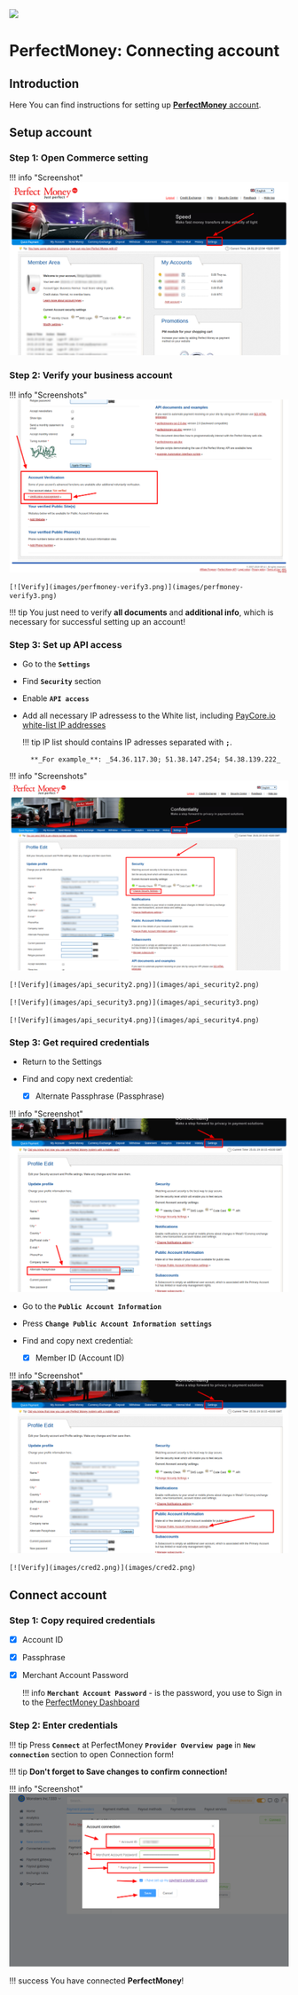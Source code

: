 <img src="https://static.openfintech.io/payment_providers/perfectmoney/logo.png?w=400" width="400px">

# PerfectMoney: Connecting account

## Introduction

Here You can find  instructions for setting up <a href="https://perfectmoney.is/login.html" target="_blank" rel="noopener"> **PerfectMoney** account</a>.

## Setup account




### Step 1: Open Commerce setting

!!! info "Screenshot"
    [![Verify](images/perfmoney-verify1.png)](images/perfmoney-verify1.png)

### Step 2: Verify your business account

!!! info "Screenshots"
    [![Verify](images/perfmoney-verify2.png)](images/perfmoney-verify2.png)

    [![Verify](images/perfmoney-verify3.png)](images/perfmoney-verify3.png)

!!! tip
    You just need to verify **all documents** and **additional info**, which is necessary for successful setting up an account!

### Step 3: Set up API access

- Go to the **```Settings```**
- Find **```Security```**  section
- Enable **```API access```**
- Add all necessary IP adressess to the White list, including  [PayСore.io white-list IP addresses](/ips/#white-list-ip-addresses)
    
    !!! tip
        IP list should contains IP adresses separated with **```;```**.

        **_For example_**: _54.36.117.30; 51.38.147.254; 54.38.139.222_

!!! info "Screenshots"
    [![Verify](images/api_security1.png)](images/api_security1.png)

    [![Verify](images/api_security2.png)](images/api_security2.png)

    [![Verify](images/api_security3.png)](images/api_security3.png)

    [![Verify](images/api_security4.png)](images/api_security4.png)

### Step 3: Get required credentials

- Return to the Settings

- Find and copy next credential:

    - [x] Alternate Passphrase (Passphrase)

!!! info "Screenshot"
    [![Verify](images/cred3.png)](images/cred3.png)

- Go to the **```Public Account Information```**

- Press **```Change Public Account Information settings```**

- Find and copy next credential:

    - [x] Member ID (Account ID)

!!! info "Screenshot"
    [![Verify](images/cred1.png)](images/cred1.png)

    [![Verify](images/cred2.png)](images/cred2.png)
 
## Connect account

### Step 1: Copy required credentials

- [x] Account ID

- [x] Passphrase

- [x] Merchant Account Password
    
    !!! info
        **```Merchant Account Password```** - is the password, you use to Sign in to the <a href="https://perfectmoney.is/login.html" target="_blank" rel="noopener">PerfectMoney Dashboard</a>

### Step 2: Enter credentials

!!! tip
    Press **```Connect```** at PerfectMoney **```Provider Overview page```** in **```New connection```** section to open Connection form!


!!! tip
    **Don't forget to Save changes to confirm connection!**

!!! info "Screenshot"
    [![Connect](images/perfectmoney-step_connect.png)](images/perfectmoney-step_connect.png)


!!! success
    You have connected **PerfectMoney**!